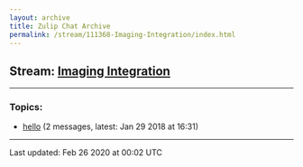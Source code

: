 ```yaml
---
layout: archive
title: Zulip Chat Archive
permalink: /stream/111368-Imaging-Integration/index.html
---
```


## Stream: [Imaging Integration](https://hl7webmaster.github.io/zulip-hl7-org/stream/111368-Imaging-Integration/index.html)
---

### Topics:

* [hello](topic/hello.html) (2 messages, latest: Jan 29 2018 at 16:31)

<hr><p>Last updated: Feb 26 2020 at 00:02 UTC</p>